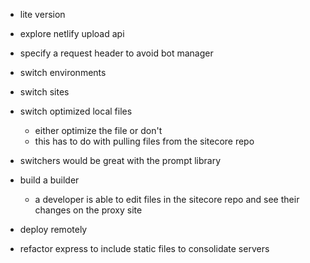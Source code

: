 - lite version
- explore netlify upload api
- specify a request header to avoid bot manager

- switch environments
- switch sites
- switch optimized local files
    - either optimize the file or don't
    - this has to do with pulling files from the sitecore repo
- switchers would be great with the prompt library

- build a builder
    - a developer is able to edit files in the sitecore repo and see their changes on the proxy site

- deploy remotely

- refactor express to include static files to consolidate servers
